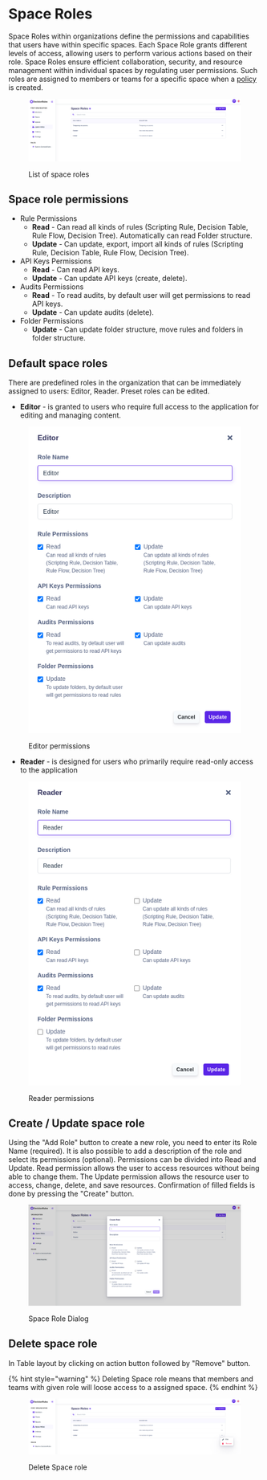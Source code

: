 # Space Roles

Space Roles within organizations define the permissions and capabilities that users have within specific spaces. Each Space Role grants different levels of access, allowing users to perform various actions based on their role. Space Roles ensure efficient collaboration, security, and resource management within individual spaces by regulating user permissions. Such roles are assigned to members or teams for a specific space when a [policy](policies.md) is created.

<figure><img src="../.gitbook/assets/space_roles.png" alt=""><figcaption><p>List of space roles</p></figcaption></figure>

## Space role permissions

* Rule Permissions
  * **Read** - Can read all kinds of rules (Scripting Rule, Decision Table, Rule Flow, Decision Tree). Automatically can read Folder structure.
  * **Update** - Can update, export, import all kinds of rules (Scripting Rule, Decision Table, Rule Flow, Decision Tree).
* API Keys Permissions
  * **Read** - Can read API keys.
  * **Update** - Can update API keys (create, delete).
* Audits Permissions
  * **Read** - To read audits, by default user will get permissions to read API keys.
  * **Update** - Can update audits (delete).
* Folder Permissions
  * **Update** - Can update folder structure, move rules and folders in folder structure.

## Default space roles

There are predefined roles in the organization that can be immediately assigned to users: Editor, Reader. Preset roles can be edited.

* **Editor** - is granted to users who require full access to the application for editing and managing content.

<figure><img src="../.gitbook/assets/space_role_editor.png" alt=""><figcaption><p>Editor permissions</p></figcaption></figure>

* **Reader** - is designed for users who primarily require read-only access to the application

<figure><img src="../.gitbook/assets/space_role_reader.png" alt=""><figcaption><p>Reader permissions</p></figcaption></figure>

## Create / Update space role

Using the "Add Role" button to create a new role, you need to enter its Role Name (required). It is also possible to add a description of the role and select its permissions (optional). Permissions can be divided into Read and Update. Read permission allows the user to access resources without being able to change them. The Update permission allows the resource user to access, change, delete, and save resources. Confirmation of filled fields is done by pressing the "Create" button.

<figure><img src="../.gitbook/assets/space_role_dialog.png" alt=""><figcaption><p>Space Role Dialog</p></figcaption></figure>

## Delete space role

In Table layout by clicking on action button followed by "Remove" button.

{% hint style="warning" %}
Deleting Space role means that members and teams with given role will loose access to a assigned space.
{% endhint %}

<figure><img src="../.gitbook/assets/space_role_delete.png" alt=""><figcaption><p>Delete Space role</p></figcaption></figure>
